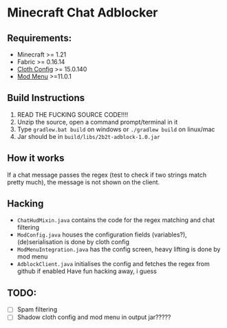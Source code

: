 # Minecraft Chat Adblocker

## Requirements:
- Minecraft >= 1.21
- Fabric >= 0.16.14
- [Cloth Config](https://modrinth.com/mod/cloth-config/versions?l=fabric) >= 15.0.140
- [Mod Menu](https://modrinth.com/mod/modmenu/versions?c=release&l=fabric) >=11.0.1

## Build Instructions
1. READ THE FUCKING SOURCE CODE!!!!
2. Unzip the source, open a command prompt/terminal in it
3. Type `gradlew.bat build` on windows or `./gradlew build` on linux/mac
4. Jar should be in `build/libs/2b2t-adblock-1.0.jar`

## How it works
If a chat message passes the regex (test to check if two strings match pretty much), the message is not shown on the client.

## Hacking
- `ChatHudMixin.java` contains the code for the regex matching and chat filtering
- `ModConfig.java` houses the configuration fields (variables?), (de)serialisation is done by cloth config
- `ModMenuIntegration.java` has the config screen, heavy lifting is done by mod menu
- `AdblockClient.java` initialises the config and fetches the regex from github if enabled
Have fun hacking away, i guess

## TODO:
- [ ] Spam filtering
- [ ] Shadow cloth config and mod menu in output jar?????
